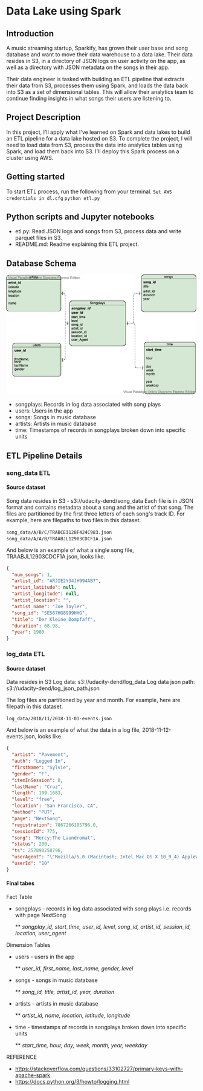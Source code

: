 # Data Lake using Spark

## Introduction
A music streaming startup, Sparkify, has grown their user base and song database and want to move their data warehouse to a data lake. Their data resides in S3, in a directory of JSON logs on user activity on the app, as well as a directory with JSON metadata on the songs in their app.

Their data engineer is tasked with building an ETL pipeline that extracts their data from S3, processes them using Spark, and loads the data back into S3 as a set of dimensional tables. This will allow their analytics team to continue finding insights in what songs their users are listening to.

## Project Description
In this project, I'll apply what I've learned on Spark and data lakes to build an ETL pipeline for a data lake hosted on S3. To complete the project, I will need to load data from S3, process the data into analytics tables using Spark, and load them back into S3. I'll deploy this Spark process on a cluster using AWS.

## Getting started
To start ETL process, run the following from your terminal.
`Set AWS credentials in dl.cfg`
`python etl.py`

## Python scripts and Jupyter notebooks
- etl.py: Read JSON logs and songs from S3, process data and write parquet files in S3.
- README.md: Readme explaining this ETL project.

## Database Schema
![ERD](Sparkify.vpd.png)

- songplays: Records in log data associated with song plays
- users: Users in the app
- songs: Songs in music database
- artists: Artists in music database
- time: Timestamps of records in songplays broken down into specific units

## ETL Pipeline Details


### song_data ETL

#### Source dataset
Song data resides in S3 - s3://udacity-dend/song_data
Each file is in JSON format and contains metadata about a song and the artist of that song. The files are partitioned by the first three letters of each song's track ID. For example, here are filepaths to two files in this dataset.

`song_data/A/B/C/TRABCEI128F424C983.json
song_data/A/A/B/TRAABJL12903CDCF1A.json
`

And below is an example of what a single song file, TRAABJL12903CDCF1A.json, looks like.
```json
{
  "num_songs": 1,
  "artist_id": "ARJIE2Y34JH994AB7",
  "artist_latitude": null,
  "artist_longitude": null,
  "artist_location": "",
  "artist_name": "Joe Tayler",
  "song_id": "SE567HG8999HHG",
  "title": "Der Kleine Dompfaff",
  "duration": 68.98,
  "year": 1980
}
```

### log_data ETL

#### Source dataset
Data resides in S3
Log data: s3://udacity-dend/log_data
Log data json path: s3://udacity-dend/log_json_path.json

The log files are partitioned by year and month. For example, here are filepath in this dataset.

`log_data/2018/11/2018-11-01-events.json
`

And below is an example of what the data in a log file, 2018-11-12-events.json, looks like.
```json
{
  "artist": "Pavement",
  "auth": "Logged In",
  "firstName": "Sylvie",
  "gender": "F",
  "itemInSession": 0,
  "lastName": "Cruz",
  "length": 109.1683,
  "level": "free",
  "location": "San Francisco, CA",
  "method": "PUT",
  "page": "NextSong",
  "registration": 7867266185796.0,
  "sessionId": 775,
  "song": "Mercy:The Laundromat",
  "status": 200,
  "ts": 257890258796,
  "userAgent": "\"Mozilla/5.0 (Macintosh; Intel Mac OS X 10_9_4) AppleWebKit/537.77.4 (KHTML, like Gecko) Version/7.0.5 Safari/537.77.4\"",
  "userId": "10"
}
```

#### Final tabes
Fact Table

* songplays - records in log data associated with song plays i.e. records with page NextSong

   **  _songplay_id, start_time, user_id, level, song_id, artist_id, session_id, location, user_agent_

Dimension Tables

* users - users in the app

   ** _user_id, first_name, last_name, gender, level_

* songs - songs in music database

   ** _song_id, title, artist_id, year, duration_

* artists - artists in music database

    ** _artist_id, name, location, latitude, longitude_

* time - timestamps of records in songplays broken down into specific units

    ** _start_time, hour, day, week, month, year, weekday_


REFERENCE
* https://stackoverflow.com/questions/33102727/primary-keys-with-apache-spark
* https://docs.python.org/3/howto/logging.html
